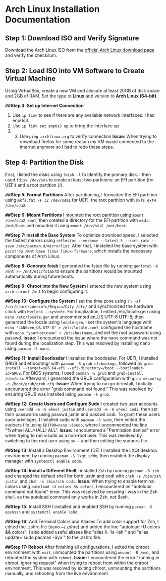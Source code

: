 # Arch Linux Installation Documentation

## Step 1: Download ISO and Verify Signature
Download the Arch Linux ISO from the [official Arch Linux download page](https://archlinux.org/download/) and verify the checksum.

## Step 2: Load ISO into VM Software to Create Virtual Machine
Using VirtualBox, create a new VM and allocate at least 20GB of disk space and 2GB of RAM. Set the type to **Linux** and version to **Arch Linux (64-bit)**.

**##Step 3: Set up Internet Connection**
1. Use `ip link` to see if there are any available network interfaces. I had enp0s3.
2. Use `ip link set enp0s3 up` to bring the interface up
3. 3. Use `ping archlinux.org` to verify connection
**Issue:** When trying to download firefox for some reason my VM wasnt connected to the internet anymore so I had to redo these steps. 

## Step 4: Partition the Disk
First, I listed the disks using `fdisk -l` to identify the primary disk. I then used `fdisk /dev/sda` to create at least two partitions: an EFI partition (for UEFI) and a root partition (/).  

**##Step 5: Format Partitions**
After partitioning, I formatted the EFI partition using `mkfs.fat -F 32 /dev/sda1` for UEFI, the root partition with `mkfs.ext4 /dev/sda2`. 

**##Step 6: Mount Partitions**
I mounted the root partition using `mount /dev/sda2 /mnt`, then created a directory for the EFI partition with `mkdir /mnt/boot` and mounted it using `mount /dev/sda1 /mnt/boot`. 

**##Step 7: Install the Base System**
To optimize download speed, I selected the fastest mirrors using `reflector --verbose --latest 5 --sort rate --save /etc/pacman.d/mirrorlist`. 
After that, I installed the base system with `pacstrap /mnt base linux linux-firmware`, which installs the necessary components of Arch Linux. 

**##Step 8: Generate fstab**
I generated the fstab file by running `genfstab -U /mnt >> /mnt/etc/fstab` to ensure the partitions would be mounted automatically during future boots. 

**##Step 9: Chroot into the New System** 
I entered the new system using `arch-chroot /mnt` to begin configuring it. 

**##Step 10: Configure the System**
I set the time zone using `ln -sf /usr/share/zoneinfo/Region/City /etc/` and synchronized the hardware clock with `hwclock --systohc`. 
For localization, I edited /etc/locale.gen using `nano /etc/locale.gen` and uncommented en_US.UTF-8 UTF-8, then generated the locale using `locale-gen`. 
I set the system's language with `echo "LANG=en_US.UTF-8" > /etc/locale.conf`, configured the hostname with `echo "yourhostname" > /etc/hostname`, and set the root password using passwd.
**Issue:** I encountered the issue where the nano command was not found during the localization step. This was resolved by installing nano using `pacman -S nano`.

**##Step 11: Install Bootloader**
I installed the bootloader. For UEFI, I installed GRUB and efibootmgr with `pacman -S grub efibootmgr`, followed by `grub-install --target=x86_64-efi --efi-directory=/boot --bootloader-id=GRUB`. 
For BIOS systems, I used `pacman -S grub` and `grub-install /dev/sda`. Afterward, I generated the GRUB configuration with `grub-mkconfig -o /boot/grub/grub.cfg`. 
**Issue:** When trying to run grub-install, I initially encountered the error "grub command not found." This was resolved by ensuring GRUB was installed using `pacman -S grub`. 

**##Step 12: Create Users and Configure Sudo**
I created two user accounts using `useradd -m -G wheel justin` and `useradd -m -G wheel codi`, then set their passwords using passwd justin and passwd codi. 
To grant these users sudo privileges, I installed sudo with `pacman -S sudo`, then edited the sudoers file using `EDITOR=nano visudo`, where I uncommented the line "%wheel ALL=(ALL) ALL". 
**Issue:** I encountered a "Permission denied" error when trying to run visudo as a non-root user. This was resolved by switching to the root user using `su -` 
and then editing the sudoers file. 

**##Step 13:** Install a Desktop Environment (DE) 
I installed the LXQt desktop environment by running `pacman -S lxqt sddm`, then enabled the display manager with `systemctl enable sddm`. 

**##Step 14: Install a Different Shell**
I installed Zsh by running `pacman -S zsh` and changed the default shell for both justin and codi with `chsh -s /bin/zsh justin` and `chsh -s /bin/zsh codi`. 
**Issue:** When trying to enable terminal colors using `autoload -U colors && colors`, I encountered an "autoload command not found" error. This was resolved by ensuring I was in the Zsh shell, 
as the autoload command only works in Zsh, not Bash.

**##Step 15:** Install SSH 
I installed and enabled SSH by running `pacman -S openssh` and `systemctl enable sshd`. 

**##Step 16:** Add Terminal Colors and Aliases 
To add color support for Zsh, I edited the .zshrc file (nano ~/.zshrc) and added the line "autoload -U colors && colors". 
I also added useful aliases like "alias ll='ls -lah'" and "alias update='sudo pacman -Syu'" to the .zshrc file. 

**##Step 17: Reboot**
After finishing all configurations, I exited the chroot environment with `exit`, unmounted the partitions using `umount -R /mnt`, and rebooted the system with `reboot`. 
**Issue:** I encountered the error "running in chroot, ignoring request" when trying to reboot from within the chroot environment. This was resolved by exiting chroot,
unmounting the partitions manually, and rebooting from the live environment. 
